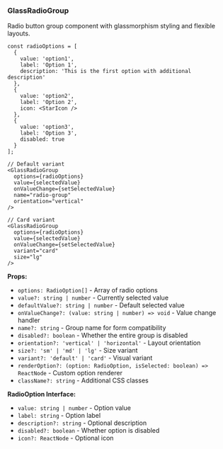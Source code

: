 ### GlassRadioGroup

Radio button group component with glassmorphism styling and flexible layouts.

```tsx
const radioOptions = [
  {
    value: 'option1',
    label: 'Option 1',
    description: 'This is the first option with additional description'
  },
  {
    value: 'option2',
    label: 'Option 2',
    icon: <StarIcon />
  },
  {
    value: 'option3',
    label: 'Option 3',
    disabled: true
  }
];

// Default variant
<GlassRadioGroup
  options={radioOptions}
  value={selectedValue}
  onValueChange={setSelectedValue}
  name="radio-group"
  orientation="vertical"
/>

// Card variant
<GlassRadioGroup
  options={radioOptions}
  value={selectedValue}
  onValueChange={setSelectedValue}
  variant="card"
  size="lg"
/>
```

**Props:**
- `options: RadioOption[]` - Array of radio options
- `value?: string | number` - Currently selected value
- `defaultValue?: string | number` - Default selected value
- `onValueChange?: (value: string | number) => void` - Value change handler
- `name?: string` - Group name for form compatibility
- `disabled?: boolean` - Whether the entire group is disabled
- `orientation?: 'vertical' | 'horizontal'` - Layout orientation
- `size?: 'sm' | 'md' | 'lg'` - Size variant
- `variant?: 'default' | 'card'` - Visual variant
- `renderOption?: (option: RadioOption, isSelected: boolean) => ReactNode` - Custom option renderer
- `className?: string` - Additional CSS classes

**RadioOption Interface:**
- `value: string | number` - Option value
- `label: string` - Option label
- `description?: string` - Optional description
- `disabled?: boolean` - Whether option is disabled
- `icon?: ReactNode` - Optional icon
